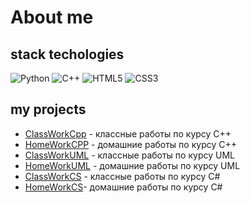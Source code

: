 # About me
## stack techologies
 ![Python](https://img.shields.io/badge/python-3670A0?style=for-the-badge&logo=python&logoColor=ffdd54)
 ![C++](https://img.shields.io/badge/c++-%2300599C.svg?style=for-the-badge&logo=c%2B%2B&logoColor=white)
 ![HTML5](https://img.shields.io/badge/html5-%23E34F26.svg?style=for-the-badge&logo=html5&logoColor=white)
 ![CSS3](https://img.shields.io/badge/css3-%231572B6.svg?style=for-the-badge&logo=css3&logoColor=white)

## my projects
- [ClassWorkCpp](https://github.com/RomanLyashenko/ClassWorkCPP) - классные работы по курсу C++
- [HomeWorkCPP](https://github.com/RomanLyashenko/HomeWorkCPP) - домашние работы по курсу C++
- [ClassWorkUML](https://github.com/RomanLyashenko/ClassWorkUML) - классные работы по курсу UML
- [HomeWorkUML](https://github.com/RomanLyashenko/HomeWorkUML) - домашние работы по курсу UML
- [ClassWorkCS](https://github.com/RomanLyashenko/ClassWorkCS) - классные работы по курсу C# <br>
- [HomeWorkCS](https://github.com/RomanLyashenko/HomeWorkCS)- домашние работы по курсу C# <br>

